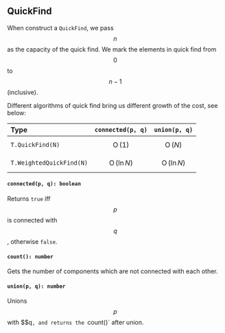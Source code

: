 <a name="t"></a>

<a name="quickfind"></a>
## QuickFind
When construct a `QuickFind`, we pass $$n$$ as the capacity of the quick find. 
We mark the elements in quick find from $$0$$ to $$n-1$$ (inclusive).

Different algorithms of quick find bring us different growth of the cost, see below:

Type | `connected(p, q)` | `union(p, q)`
:----|:-----------------:|:-------------
`T.QuickFind(N)` | $$\operatorname{O}(1)$$ | $$\operatorname{O}(N)$$
`T.WeightedQuickFind(N)` | $$\operatorname{O}(\ln N)$$ | $$\operatorname{O}(\ln N)$$

#### `connected(p, q): boolean`
Returns `true` iff $$p$$ is connected with $$q$$, otherwise `false`.
#### `count(): number`
Gets the number of components which are not connected with each other.
#### `union(p, q): number`
Unions $$p$$ with $$q`, and returns the `count()` after union.

<!--[Back to top](#t)-->